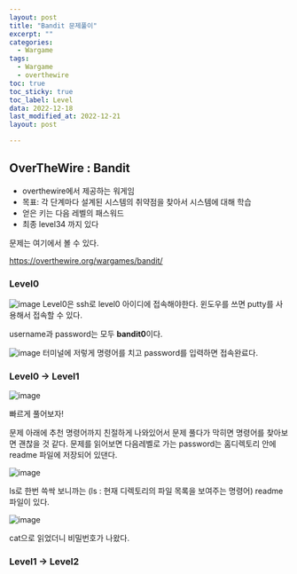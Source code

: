 ```yaml
---
layout: post
title: "Bandit 문제풀이"
excerpt: ""
categories:
  - Wargame
tags:
  - Wargame
  - overthewire
toc: true
toc_sticky: true
toc_label: Level
data: 2022-12-18
last_modified_at: 2022-12-21
layout: post

---
```


## OverTheWire : Bandit

- overthewire에서 제공하는 워게임
- 목표: 각 단계마다 설계된 시스템의 취약점을 찾아서 시스템에 대해 학습
- 얻은 키는 다음 레벨의 패스워드
- 최종 level34 까지 있다

문제는 여기에서 볼 수 있다.

https://overthewire.org/wargames/bandit/





### Level0


![image](https://user-images.githubusercontent.com/75174129/208720063-49739865-a02d-4418-9021-e7bb22fa0ab0.png)
Level0은 ssh로 level0 아이디에 접속해야한다.
윈도우를 쓰면 putty를 사용해서 접속할 수 있다.

username과 password는 모두 **bandit0**이다.


![image](https://user-images.githubusercontent.com/75174129/208720262-918b4d9e-18f8-4cd2-9b3e-813e58658a39.png)
터미널에 저렇게 명령어를 치고 password를 입력하면 접속완료다.






### Level0 → Level1

![image](https://user-images.githubusercontent.com/75174129/208720330-1cc37ddc-f04e-410d-86fe-be51f4c80287.png)

빠르게 풀어보자!

문제 아래에 추천 명령어까지 친절하게 나와있어서 문제 풀다가 막히면 명령어를 찾아보면 괜찮을 것 같다.
문제를 읽어보면 
다음레벨로 가는 password는 홈디렉토리 안에 readme 파일에 저장되어 있댄다.

![image](https://user-images.githubusercontent.com/75174129/208720580-4f1dfc1f-4c36-4534-ac55-d3da480570f8.png)

ls로 한번 쓱싹 보니까는 (ls : 현재 디렉토리의 파일 목록을 보여주는 명령어)
readme 파일이 있다.

![image](https://user-images.githubusercontent.com/75174129/208720655-3627a34a-8c6f-44bb-978f-17a98ca70d53.png)

cat으로 읽었더니 비밀번호가 나왔다.






### Level1 → Level2
